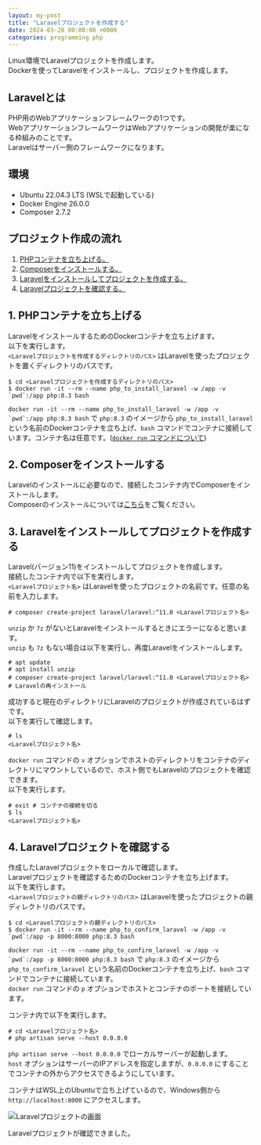 ```yaml
---
layout: my-post
title: "Laravelプロジェクトを作成する"
date: 2024-03-28 00:00:00 +0000
categories: programming php
---
```


Linux環境でLaravelプロジェクトを作成します。  
Dockerを使ってLaravelをインストールし、プロジェクトを作成します。

## Laravelとは
PHP用のWebアプリケーションフレームワークの1つです。  
WebアプリケーションフレームワークはWebアプリケーションの開発が楽になる枠組みのことです。  
Laravelはサーバー側のフレームワークになります。

## 環境
- Ubuntu 22.04.3 LTS (WSLで起動している)
- Docker Engine 26.0.0
- Composer 2.7.2

## プロジェクト作成の流れ
1. [PHPコンテナを立ち上げる。](#1-phpコンテナを立ち上げる)
2. [Composerをインストールする。](#2-composerをインストールする)
3. [Laravelをインストールしてプロジェクトを作成する。](#3-laravelをインストールしてプロジェクトを作成する)
4. [Laravelプロジェクトを確認する。](#4-laravelプロジェクトを確認する)

## 1. PHPコンテナを立ち上げる
LaravelをインストールするためのDockerコンテナを立ち上げます。  
以下を実行します。  
`<Laravelプロジェクトを作成するディレクトリのパス>` はLaravelを使ったプロジェクトを置くディレクトリのパスです。
```
$ cd <Laravelプロジェクトを作成するディレクトリのパス>
$ docker run -it --rm --name php_to_install_laravel -w /app -v `pwd`:/app php:8.3 bash
```
``docker run -it --rm --name php_to_install_laravel -w /app -v `pwd`:/app php:8.3 bash`` で `php:8.3` のイメージから `php_to_install_laravel` という名前のDockerコンテナを立ち上げ、`bash` コマンドでコンテナに接続しています。コンテナ名は任意です。([`docker run` コマンドについて](/platform/docker/about-docker-commands#docker-run))

## 2. Composerをインストールする
Laravelのインストールに必要なので、接続したコンテナ内でComposerをインストールします。  
Composerのインストールについては[こちら](/programming/php/installing-composer-on-linux)をご覧ください。

## 3. Laravelをインストールしてプロジェクトを作成する
Laravel(バージョン11)をインストールしてプロジェクトを作成します。   
接続したコンテナ内で以下を実行します。  
`<Laravelプロジェクト名>` はLaravelを使ったプロジェクトの名前です。任意の名前を入力します。
```
# composer create-project laravel/laravel:^11.0 <Laravelプロジェクト名>
```
`unzip` か `7z` がないとLaravelをインストールするときにエラーになると思います。  
`unzip` も `7z` もない場合は以下を実行し、再度Laravelをインストールします。
```
# apt update
# apt install unzip
# composer create-project laravel/laravel:^11.0 <Laravelプロジェクト名> # Laravelの再インストール
```
成功すると現在のディレクトリにLaravelのプロジェクトが作成されているはずです。  
以下を実行して確認します。  
```
# ls
<Laravelプロジェクト名>
```
`docker run` コマンドの `v` オプションでホストのディレクトリをコンテナのディレクトリにマウントしているので、ホスト側でもLaravelのプロジェクトを確認できます。  
以下を実行します。
```
# exit # コンテナの接続を切る
$ ls
<Laravelプロジェクト名>
```

## 4. Laravelプロジェクトを確認する
作成したLaravelプロジェクトをローカルで確認します。  
Laravelプロジェクトを確認するためのDockerコンテナを立ち上げます。  
以下を実行します。   
`<Laravelプロジェクトの親ディレクトリのパス>` はLaravelを使ったプロジェクトの親ディレクトリのパスです。
```
$ cd <Laravelプロジェクトの親ディレクトリのパス>
$ docker run -it --rm --name php_to_confirm_laravel -w /app -v `pwd`:/app -p 8000:8000 php:8.3 bash
```
``docker run -it --rm --name php_to_confirm_laravel -w /app -v `pwd`:/app -p 8000:8000 php:8.3 bash`` で `php:8.3` のイメージから `php_to_confirm_laravel` という名前のDockerコンテナを立ち上げ、`bash` コマンドでコンテナに接続しています。  
`docker run` コマンドの `p` オプションでホストとコンテナのポートを接続しています。

コンテナ内で以下を実行します。
```
# cd <Laravelプロジェクト名>
# php artisan serve --host 0.0.0.0
```
`php artisan serve --host 0.0.0.0` でローカルサーバーが起動します。  
`host` オプションはサーバーのIPアドレスを指定しますが、`0.0.0.0` にすることでコンテナの外からアクセスできるようにしています。

コンテナはWSL上のUbuntuで立ち上げているので、Windows側から `http://localhost:8000` にアクセスします。

![Laravelプロジェクトの画面](/assets/images/programming/php/creating-laravel-project-on-linux/image1.png "Laravelプロジェクトの画面")

Laravelプロジェクトが確認できました。